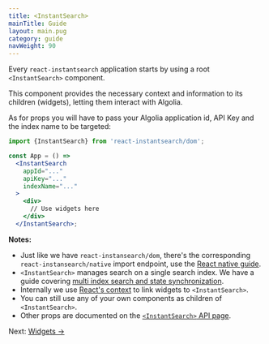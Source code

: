 ```yaml
---
title: <InstantSearch>
mainTitle: Guide
layout: main.pug
category: guide
navWeight: 90
---
```


Every `react-instantsearch` application starts by using a root `<InstantSearch>` component.

This component provides the necessary context and information to its children (widgets), letting them interact with Algolia.

As for props you will have to pass your Algolia application id, API Key and the index name to be targeted:

```jsx
import {InstantSearch} from 'react-instantsearch/dom';

const App = () =>
  <InstantSearch
    appId="..."
    apiKey="..."
    indexName="..."
  >
    <div>
      // Use widgets here
    </div>
  </InstantSearch>;
```

**Notes:**
* Just like we have `react-instansearch/dom`, there's the corresponding `react-instansearch/native` import endpoint, use the [React native guide](/guide/React%20native.html).
* `<InstantSearch>` manages search on a single search index. We have a guide covering [multi index search and
state synchronization](Multi%20index.html).
* Internally we use [React's context](https://facebook.github.io/react/docs/context.html) to link widgets to
`<InstantSearch>`.
* You can still use any of your own components as children of `<InstantSearch>`.
* Other props are documented on the [`<InstantSearch>` API page](/widgets/InstantSearch.html).

<div class="guide-nav">
Next: <a href="/guide/Widgets.html">Widgets →</a>
</div>
